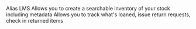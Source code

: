 Alias LMS
Allows you to create a searchable inventory of your stock including metadata
Allows you to track what's loaned, issue return requests, check in returned items